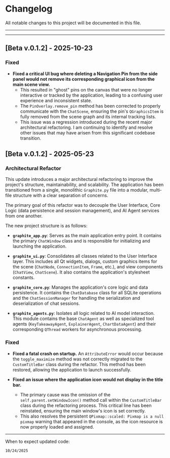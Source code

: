 
# Changelog

All notable changes to this project will be documented in this file.

---
---


## [Beta v.0.1.2] - 2025-10-23

### Fixed

*   **Fixed a critical UI bug where deleting a Navigation Pin from the side panel would not remove its corresponding graphical icon from the main scene view.**
    *   This resulted in "ghost" pins on the canvas that were no longer interactive or tracked by the application, leading to a confusing user experience and inconsistent state.
    *   The `PinOverlay.remove_pin` method has been corrected to properly communicate with the `ChatScene`, ensuring the pin's `QGraphicsItem` is fully removed from the scene graph and its internal tracking lists.
    *   This issue was a regression introduced during the recent major architectural refactoring. I am continuing to identify and resolve other issues that may have arisen from this significant codebase transition.

## [Beta v.0.1.2] - 2025-05-23

### Architectural Refactor

This update introduces a major architectural refactoring to improve the project's structure, maintainability, and scalability. The application has been transitioned from a single, monolithic `Graphite.py` file into a modular, multi-file structure with a clear separation of concerns.

The primary goal of this refactor was to decouple the User Interface, Core Logic (data persistence and session management), and AI Agent services from one another.

The new project structure is as follows:

*   **`graphite_app.py`**: Serves as the main application entry point. It contains the primary `ChatWindow` class and is responsible for initializing and launching the application.

*   **`graphite_ui.py`**: Consolidates all classes related to the User Interface layer. This includes all Qt widgets, dialogs, custom graphics items for the scene (`ChatNode`, `ConnectionItem`, `Frame`, etc.), and view components (`ChatView`, `ChatScene`). It also contains the application's stylesheet constants.

*   **`graphite_core.py`**: Manages the application's core logic and data persistence. It contains the `ChatDatabase` class for all SQLite operations and the `ChatSessionManager` for handling the serialization and deserialization of chat sessions.

*   **`graphite_agents.py`**: Isolates all logic related to AI model interaction. This module contains the base `ChatAgent` as well as specialized tool agents (`KeyTakeawayAgent`, `ExplainerAgent`, `ChartDataAgent`) and their corresponding `QThread` workers for asynchronous processing.

### Fixed

*   **Fixed a fatal crash on startup.** An `AttributeError` would occur because the `toggle_maximize` method was not correctly migrated to the `CustomTitleBar` class during the refactor. This method has been restored, allowing the application to launch successfully.

*   **Fixed an issue where the application icon would not display in the title bar.**
    *   The primary cause was the omission of the `self.parent.setWindowIcon()` method call within the `CustomTitleBar` class during the refactoring process. This critical line has been reinstated, ensuring the main window's icon is set correctly.
    *   This also resolves the persistent `QPixmap::scaled: Pixmap is a null pixmap` warning that appeared in the console, as the icon resource is now properly loaded and assigned.

---

When to expect updated code:

```
10/24/2025
```
